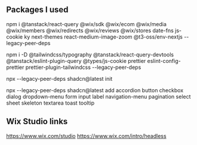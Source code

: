 ## Packages I used

npm i @tanstack/react-query @wix/sdk @wix/ecom @wix/media @wix/members @wix/redirects @wix/reviews @wix/stores date-fns js-cookie ky next-themes react-medium-image-zoom @t3-oss/env-nextjs --legacy-peer-deps

npm i -D @tailwindcss/typography @tanstack/react-query-devtools @tanstack/eslint-plugin-query @types/js-cookie prettier eslint-config-prettier prettier-plugin-tailwindcss --legacy-peer-deps

npx --legacy-peer-deps shadcn@latest init

npx --legacy-peer-deps shadcn@latest add accordion button checkbox dialog dropdown-menu form input label navigation-menu pagination select sheet skeleton textarea toast tooltip

## Wix Studio links

https://www.wix.com/studio 
https://www.wix.com/intro/headless 


